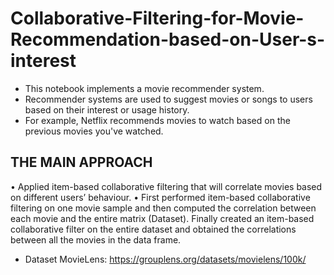 # Collaborative-Filtering-for-Movie-Recommendation-based-on-User-s-interest

- This notebook implements a movie recommender system.
- Recommender systems are used to suggest movies or songs to users based on their interest or usage history.
- For example, Netflix recommends movies to watch based on the previous movies you've watched.

## THE MAIN APPROACH 
•	Applied item-based collaborative filtering that will correlate movies based on different users’ behaviour. 
•	First performed item-based collaborative filtering on one movie sample and then computed the correlation between each movie and the entire matrix (Dataset). Finally created an item-based collaborative filter on the entire dataset and obtained the correlations between all the movies in the data frame. 

- Dataset MovieLens: https://grouplens.org/datasets/movielens/100k/



